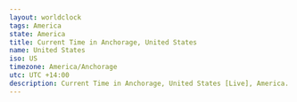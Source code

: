 ```yaml
---
layout: worldclock
tags: America
state: America
title: Current Time in Anchorage, United States
name: United States
iso: US
timezone: America/Anchorage
utc: UTC +14:00
description: Current Time in Anchorage, United States [Live], America. Live update now time in Anchorage, timezone America/Anchorage, UTC +14:00, Country ISO code & Current Local Time.
---
```


